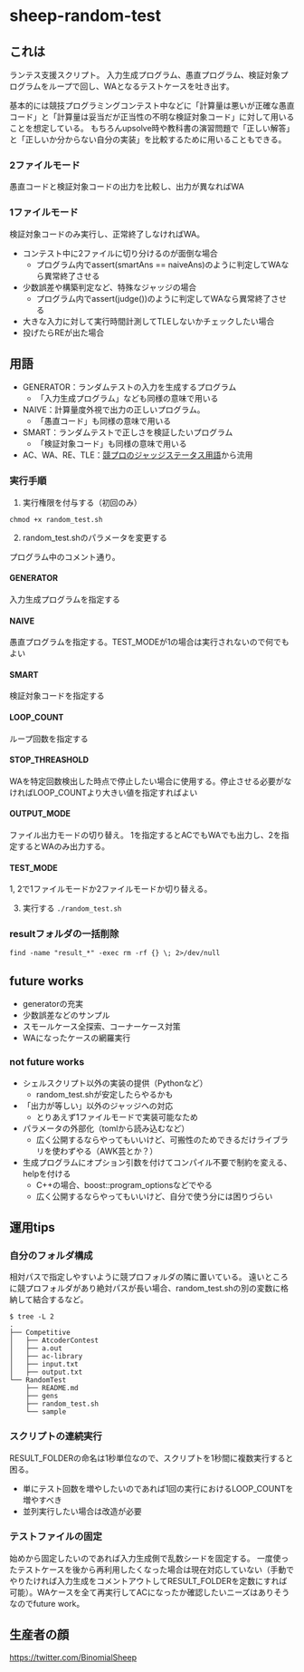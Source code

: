 # sheep-random-test

## これは

ランテス支援スクリプト。
入力生成プログラム、愚直プログラム、検証対象プログラムをループで回し、WAとなるテストケースを吐き出す。

基本的には競技プログラミングコンテスト中などに「計算量は悪いが正確な愚直コード」と「計算量は妥当だが正当性の不明な検証対象コード」に対して用いることを想定している。
もちろんupsolve時や教科書の演習問題で「正しい解答」と「正しいか分からない自分の実装」を比較するために用いることもできる。

### 2ファイルモード
愚直コードと検証対象コードの出力を比較し、出力が異なればWA

### 1ファイルモード
検証対象コードのみ実行し、正常終了しなければWA。
- コンテスト中に2ファイルに切り分けるのが面倒な場合
    - プログラム内でassert(smartAns == naiveAns)のように判定してWAなら異常終了させる
- 少数誤差や構築判定など、特殊なジャッジの場合
    - プログラム内でassert(judge())のように判定してWAなら異常終了させる
- 大きな入力に対して実行時間計測してTLEしないかチェックしたい場合
- 投げたらREが出た場合

## 用語
- GENERATOR：ランダムテストの入力を生成するプログラム
    - 「入力生成プログラム」なども同様の意味で用いる
- NAIVE：計算量度外視で出力の正しいプログラム。
    - 「愚直コード」も同様の意味で用いる
- SMART：ランダムテストで正しさを検証したいプログラム
    - 「検証対象コード」も同様の意味で用いる
- AC、WA、RE、TLE：[競プロのジャッジステータス用語](https://atcoder.jp/contests/abc074/glossary?lang=ja)から流用

### 実行手順
1. 実行権限を付与する（初回のみ）

`chmod +x random_test.sh`

2. random_test.shのパラメータを変更する

プログラム中のコメント通り。

#### GENERATOR
入力生成プログラムを指定する
#### NAIVE
愚直プログラムを指定する。TEST_MODEが1の場合は実行されないので何でもよい
#### SMART
検証対象コードを指定する
#### LOOP_COUNT
ループ回数を指定する
#### STOP_THREASHOLD
WAを特定回数検出した時点で停止したい場合に使用する。停止させる必要がなければLOOP_COUNTより大きい値を指定すればよい
#### OUTPUT_MODE
ファイル出力モードの切り替え。
1を指定するとACでもWAでも出力し、2を指定するとWAのみ出力する。
#### TEST_MODE
1, 2で1ファイルモードか2ファイルモードか切り替える。

3. 実行する
`./random_test.sh`


### resultフォルダの一括削除
`find -name "result_*" -exec rm -rf {} \; 2>/dev/null`


## future works
- generatorの充実
- 少数誤差などのサンプル
- スモールケース全探索、コーナーケース対策
- WAになったケースの網羅実行
### not future works
- シェルスクリプト以外の実装の提供（Pythonなど）
    - random_test.shが安定したらやるかも
- 「出力が等しい」以外のジャッジへの対応
    -  とりあえず1ファイルモードで実装可能なため
- パラメータの外部化（tomlから読み込むなど）
    - 広く公開するならやってもいいけど、可搬性のためできるだけライブラリを使わずやる（AWK芸とか？）
- 生成プログラムにオプション引数を付けてコンパイル不要で制約を変える、helpを付ける
    - C++の場合、boost::program_optionsなどでやる
    - 広く公開するならやってもいいけど、自分で使う分には困りづらい

## 運用tips

### 自分のフォルダ構成
相対パスで指定しやすいように競プロフォルダの隣に置いている。
遠いところに競プロフォルダがあり絶対パスが長い場合、random_test.shの別の変数に格納して結合するなど。
```
$ tree -L 2
.
├── Competitive
│   ├── AtcoderContest
│   ├── a.out
│   ├── ac-library
│   ├── input.txt
│   ├── output.txt
└── RandomTest
    ├── README.md
    ├── gens
    ├── random_test.sh
    └── sample
```
### スクリプトの連続実行
RESULT_FOLDERの命名は1秒単位なので、スクリプトを1秒間に複数実行すると困る。
- 単にテスト回数を増やしたいのであれば1回の実行におけるLOOP_COUNTを増やすべき
- 並列実行したい場合は改造が必要
### テストファイルの固定
始めから固定したいのであれば入力生成側で乱数シードを固定する。
一度使ったテストケースを後から再利用したくなった場合は現在対応していない（手動でやりたければ入力生成をコメントアウトしてRESULT_FOLDERを定数にすれば可能）。WAケースを全て再実行してACになったか確認したいニーズはありそうなのでfuture work。

## 生産者の顔

https://twitter.com/BinomialSheep